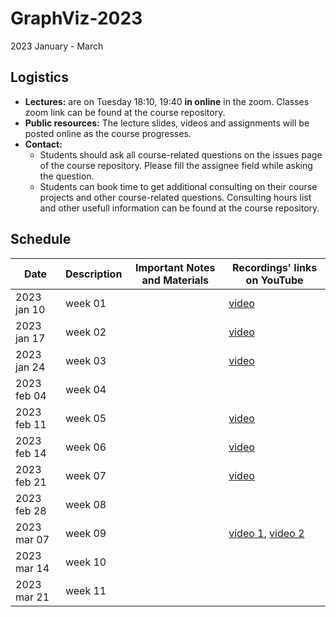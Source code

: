 # GraphViz-2023
2023 January - March

## Logistics
- **Lectures:** are on Tuesday 18:10, 19:40 **in online** in the zoom. Classes zoom link can be found at the course repository.
- **Public resources:** The lecture slides, videos and assignments will be posted online as the course progresses.
- **Contact:**
  - Students should ask all course-related questions on the issues page of the course repository. Please fill the assignee field while asking the question.
  - Students can book time to get additional consulting on their course projects and other course-related questions. Consulting hours list and other usefull information can be found at the course repository.

## Schedule

| Date        | Description                       | Important Notes and Materials | Recordings' links on YouTube                         |
| ----------- | --------------------------------- | ----------------------------- | ---------------------------------------------------- |
| 2023 jan 10 | week 01                           |                               | [video](https://youtu.be/euigwndn984)                |
| 2023 jan 17 | week 02                           |                               | [video](https://www.youtube.com/watch?v=rX3loLCD5oc) |
| 2023 jan 24 | week 03                           |                               | [video](https://www.youtube.com/watch?v=XVOL13H5Gcs) |
| 2023 feb 04 | week 04                           |                               |                                                      |
| 2023 feb 11 | week 05                           |                               | [video](https://youtu.be/psqRAdzNszk)                |
| 2023 feb 14 | week 06                           |                               | [video](https://www.youtube.com/watch?v=ix7oRik9Nas) |
| 2023 feb 21 | week 07                           |                               | [video](https://youtu.be/xKM7lyMaKFQ)                |
| 2023 feb 28 | week 08                           |                               |                                                      |     
| 2023 mar 07 | week 09                           |                               | [video 1](https://youtu.be/_W1-0xlKFyM), [video 2](https://youtu.be/_W1-0xlKFyM) |
| 2023 mar 14 | week 10                           |                               |                                                      |
| 2023 mar 21 | week 11                           |                               |                                                      |
